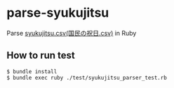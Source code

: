 # parse-syukujitsu
Parse [syukujitsu.csv(国民の祝日.csv)](http://www8.cao.go.jp/chosei/shukujitsu/gaiyou.html) in Ruby

## How to run test

```
$ bundle install
$ bundle exec ruby ./test/syukujitsu_parser_test.rb
```
